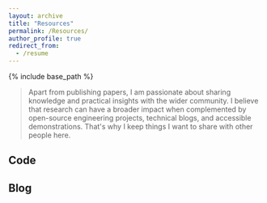 ```yaml
---
layout: archive
title: "Resources"
permalink: /Resources/
author_profile: true
redirect_from:
  - /resume
---
```


{% include base_path %}

> Apart from publishing papers, I am passionate about sharing knowledge and practical insights with the wider community. I believe that research can have a broader impact when complemented by open-source engineering projects, technical blogs, and accessible demonstrations. That's why I keep things I want to share with other people here.

## Code

## Blog